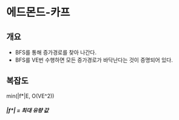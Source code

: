 # 에드몬드-카프

## 개요
* BFS를 통해 증가경로를 찾아 나간다.
* BFS를 VE번 수행하면 모든 증가경로가 바닥난다는 것이 증명되어 있다.

## 복잡도
min(|f*|E, O(VE^2))
##### |f*| = 최대 유량 값
